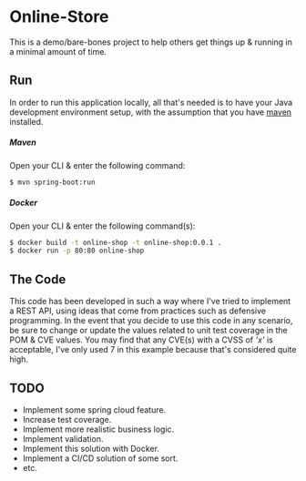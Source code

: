 # Online-Store
This is a demo/bare-bones project to help others get things up & running in a minimal amount of time.

## Run
In order to run this application locally, all that's needed is to have your Java development environment setup, with the assumption that you have [maven](https://maven.apache.org/) installed.

##### Maven
Open your CLI & enter the following command:

```bash 
$ mvn spring-boot:run
```

##### Docker
Open your CLI & enter the following command(s):

```bash 
$ docker build -t online-shop -t online-shop:0.0.1 .
$ docker run -p 80:80 online-shop
```

## The Code
This code has been developed in such a way where I've tried to implement a REST API, using ideas that come from practices such as defensive programming. In the event that you decide to use this code in any scenario, be sure to change or update the values related to unit test coverage in the POM & CVE values. You may find that any CVE(s) with a CVSS of *'x'* is acceptable, I've only used 7 in this example because that's considered quite high.

## TODO
- Implement some spring cloud feature.
- Increase test coverage. 
- Implement more realistic business logic. 
- Implement validation.
- Implement this solution with Docker.
- Implement a CI/CD solution of some sort.
- etc.

